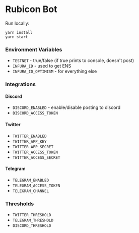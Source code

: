 # Rubicon Bot

Run locally:

```
yarn install
yarn start
```

### Environment Variables

- `TESTNET` - true/false (if true prints to console, doesn't post)
- `INFURA_ID` - used to get ENS
- `INFURA_ID_OPTIMISM` - for everything else

### Integrations

#### Discord

- `DISCORD_ENABLED` - enable/disable posting to discord
- `DISCORD_ACCESS_TOKEN`

#### Twitter

- `TWITTER_ENABLED`
- `TWITTER_APP_KEY`
- `TWITTER_APP_SECRET`
- `TWITTER_ACCESS_TOKEN`
- `TWITTER_ACCESS_SECRET`

#### Telegram

- `TELEGRAM_ENABLED`
- `TELEGRAM_ACCESS_TOKEN`
- `TELEGRAM_CHANNEL`

### Thresholds

- `TWITTER_THRESHOLD`
- `TELEGRAM_THRESHOLD`
- `DISCORD_THRESHOLD`
